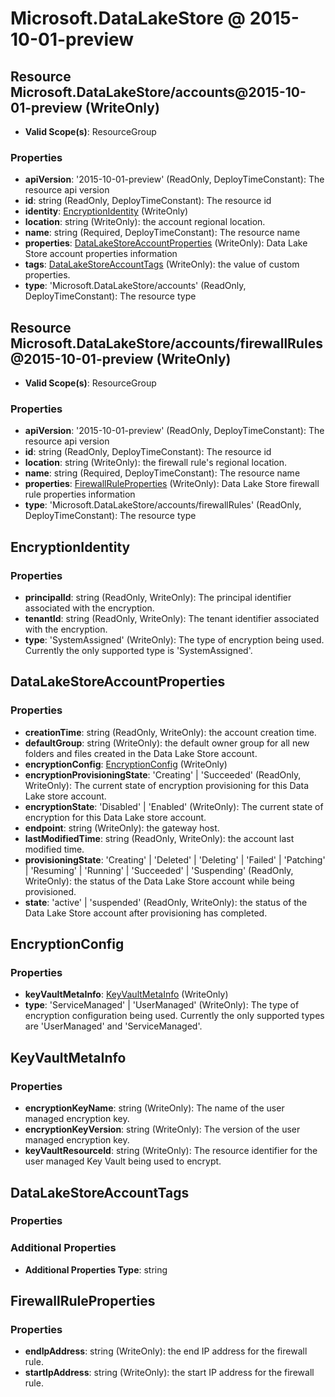 # Microsoft.DataLakeStore @ 2015-10-01-preview

## Resource Microsoft.DataLakeStore/accounts@2015-10-01-preview (WriteOnly)
* **Valid Scope(s)**: ResourceGroup
### Properties
* **apiVersion**: '2015-10-01-preview' (ReadOnly, DeployTimeConstant): The resource api version
* **id**: string (ReadOnly, DeployTimeConstant): The resource id
* **identity**: [EncryptionIdentity](#encryptionidentity) (WriteOnly)
* **location**: string (WriteOnly): the account regional location.
* **name**: string (Required, DeployTimeConstant): The resource name
* **properties**: [DataLakeStoreAccountProperties](#datalakestoreaccountproperties) (WriteOnly): Data Lake Store account properties information
* **tags**: [DataLakeStoreAccountTags](#datalakestoreaccounttags) (WriteOnly): the value of custom properties.
* **type**: 'Microsoft.DataLakeStore/accounts' (ReadOnly, DeployTimeConstant): The resource type

## Resource Microsoft.DataLakeStore/accounts/firewallRules@2015-10-01-preview (WriteOnly)
* **Valid Scope(s)**: ResourceGroup
### Properties
* **apiVersion**: '2015-10-01-preview' (ReadOnly, DeployTimeConstant): The resource api version
* **id**: string (ReadOnly, DeployTimeConstant): The resource id
* **location**: string (WriteOnly): the firewall rule's regional location.
* **name**: string (Required, DeployTimeConstant): The resource name
* **properties**: [FirewallRuleProperties](#firewallruleproperties) (WriteOnly): Data Lake Store firewall rule properties information
* **type**: 'Microsoft.DataLakeStore/accounts/firewallRules' (ReadOnly, DeployTimeConstant): The resource type

## EncryptionIdentity
### Properties
* **principalId**: string (ReadOnly, WriteOnly): The principal identifier associated with the encryption.
* **tenantId**: string (ReadOnly, WriteOnly): The tenant identifier associated with the encryption.
* **type**: 'SystemAssigned' (WriteOnly): The type of encryption being used. Currently the only supported type is 'SystemAssigned'.

## DataLakeStoreAccountProperties
### Properties
* **creationTime**: string (ReadOnly, WriteOnly): the account creation time.
* **defaultGroup**: string (WriteOnly): the default owner group for all new folders and files created in the Data Lake Store account.
* **encryptionConfig**: [EncryptionConfig](#encryptionconfig) (WriteOnly)
* **encryptionProvisioningState**: 'Creating' | 'Succeeded' (ReadOnly, WriteOnly): The current state of encryption provisioning for this Data Lake store account.
* **encryptionState**: 'Disabled' | 'Enabled' (WriteOnly): The current state of encryption for this Data Lake store account.
* **endpoint**: string (WriteOnly): the gateway host.
* **lastModifiedTime**: string (ReadOnly, WriteOnly): the account last modified time.
* **provisioningState**: 'Creating' | 'Deleted' | 'Deleting' | 'Failed' | 'Patching' | 'Resuming' | 'Running' | 'Succeeded' | 'Suspending' (ReadOnly, WriteOnly): the status of the Data Lake Store account while being provisioned.
* **state**: 'active' | 'suspended' (ReadOnly, WriteOnly): the status of the Data Lake Store account after provisioning has completed.

## EncryptionConfig
### Properties
* **keyVaultMetaInfo**: [KeyVaultMetaInfo](#keyvaultmetainfo) (WriteOnly)
* **type**: 'ServiceManaged' | 'UserManaged' (WriteOnly): The type of encryption configuration being used. Currently the only supported types are 'UserManaged' and 'ServiceManaged'.

## KeyVaultMetaInfo
### Properties
* **encryptionKeyName**: string (WriteOnly): The name of the user managed encryption key.
* **encryptionKeyVersion**: string (WriteOnly): The version of the user managed encryption key.
* **keyVaultResourceId**: string (WriteOnly): The resource identifier for the user managed Key Vault being used to encrypt.

## DataLakeStoreAccountTags
### Properties
### Additional Properties
* **Additional Properties Type**: string

## FirewallRuleProperties
### Properties
* **endIpAddress**: string (WriteOnly): the end IP address for the firewall rule.
* **startIpAddress**: string (WriteOnly): the start IP address for the firewall rule.

